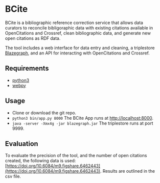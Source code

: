 # BCite
BCite is a bibliographic reference correction service that allows data curators to reconcile bibligoraphic data with existing citations available in OpenCitations and Crossref, clean bibliographic data, and generate new open citations as RDF data.

The tool includes a web interface for data entry and cleaning, a triplestore [Blazegraph](https://www.blazegraph.com), and an API for interacting with OpenCitations and Crossref.

## Requirements

* [python3](https://www.python.org/download/releases/3.0/?)
* [webpy](http://webpy.org/)

## Usage

* Clone or download the git repo.
* `python3 bin/app.py 8000` The BCite App runs at [http://localhost:8000](http://localhost:8000). 
* `java -server -Xmx4g -jar blazegraph.jar` The triplestore runs at port 9999. 

## Evaluation
To evaluate the precision of the tool, and the number of open citations created, the following data is used: [https://doi.org/10.6084/m9.figshare.6462443](https://doi.org/10.6084/m9.figshare.6462443). Results are outlined in the csv file.